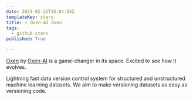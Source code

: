 ```yaml
---
date: 2023-02-21T15:04:54Z
templateKey: stars
title: ⭐ Oxen-AI Oxen
tags:
  - github-stars
published: True

---
```


[Oxen](https://github.com/Oxen-AI/Oxen) by [Oxen-AI](https://github.com/Oxen-AI) is a game-changer in its space. Excited to see how it evolves.

Lightning fast data version control system for structured and unstructured machine learning datasets. We aim to make versioning datasets as easy as versioning code.

